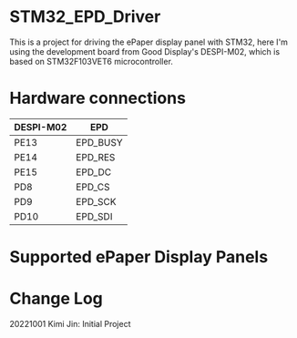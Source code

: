 # STM32_EPD_Driver
This is a project for driving the ePaper display panel with STM32, here I'm using the development board from Good Display's DESPI-M02, which is based on STM32F103VET6 microcontroller. 

# Hardware connections
| DESPI-M02 | EPD |
|----|----|
| PE13 | EPD_BUSY |
| PE14 | EPD_RES |
| PE15 | EPD_DC |
| PD8 | EPD_CS |
| PD9 | EPD_SCK |
| PD10 | EPD_SDI |

# Supported ePaper Display Panels


# Change Log
20221001 Kimi Jin: Initial Project
